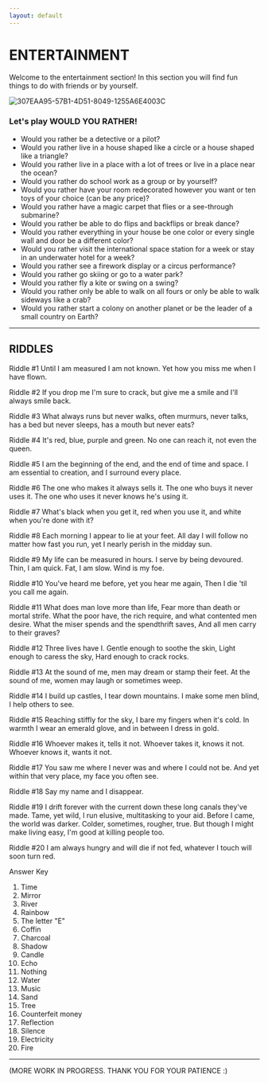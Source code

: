 ```yaml
---
layout: default
---
```


# ENTERTAINMENT

Welcome to the entertainment section!
In this section you will find fun things to do with friends or by yourself.

![307EAA95-57B1-4D51-8049-1255A6E4003C](https://user-images.githubusercontent.com/48270916/85076413-8ab62a80-b16c-11ea-9c5f-fa069797bf7d.jpeg)


### Let's play WOULD YOU RATHER!

* Would you rather be a detective or a pilot?
* Would you rather live in a house shaped like a circle or a house shaped like a triangle?
* Would you rather live in a place with a lot of trees or live in a place near the ocean? 
* Would you rather do school work as a group or by yourself? 
* Would you rather have your room redecorated however you want or ten toys of your choice (can be any price)? 
* Would you rather have a magic carpet that flies or a see-through submarine?
* Would you rather be able to do flips and backflips or break dance?
* Would you rather everything in your house be one color or every single wall and door be a different color?
* Would you rather visit the international space station for a week or stay in an underwater hotel for a week?
* Would you rather see a firework display or a circus performance?
* Would you rather go skiing or go to a water park?
* Would you rather fly a kite or swing on a swing?
* Would you rather only be able to walk on all fours or only be able to walk sideways like a crab?
* Would you rather start a colony on another planet or be the leader of a small country on Earth?

* * * 

## RIDDLES

Riddle #1
Until I am measured I am not known.
Yet how you miss me when I have flown.

Riddle #2
If you drop me I'm sure to crack,
but give me a smile and I'll always smile back.

Riddle #3
What always runs but never walks, often murmurs, never talks, has a bed but never sleeps, has a mouth but never eats?

Riddle #4
It's red, blue, purple and green.
No one can reach it, not even the queen.

Riddle #5
I am the beginning of the end, and the end of time and space.
I am essential to creation, and I surround every place.

Riddle #6
The one who makes it always sells it.
The one who buys it never uses it.
The one who uses it never knows he's using it.

Riddle #7
What's black when you get it, red when you use it, and white when you're done with it?

Riddle #8
Each morning I appear to lie at your feet.
All day I will follow no matter how fast you run, yet I nearly perish in the midday sun.

Riddle #9
My life can be measured in hours.
I serve by being devoured.
Thin, I am quick. Fat, I am slow.
Wind is my foe.

Riddle #10
You've heard me before, yet you hear me again,
Then I die 'til you call me again.

Riddle #11
What does man love more than life,
Fear more than death or mortal strife.
What the poor have, the rich require,
and what contented men desire.
What the miser spends and the spendthrift saves,
And all men carry to their graves?

Riddle #12
Three lives have I.
Gentle enough to soothe the skin,
Light enough to caress the sky,
Hard enough to crack rocks.

Riddle #13
At the sound of me, men may dream or stamp their feet.
At the sound of me, women may laugh or sometimes weep.

Riddle #14
I build up castles, I tear down mountains.
I make some men blind, I help others to see.

Riddle #15
Reaching stiffly for the sky, I bare my fingers when it's cold.
In warmth I wear an emerald glove, and in between I dress in gold.

Riddle #16
Whoever makes it, tells it not.
Whoever takes it, knows it not.
Whoever knows it, wants it not.

Riddle #17
You saw me where I never was and where I could not be. And yet within that very place, my face you often see.

Riddle #18
Say my name and I disappear.

Riddle #19
I drift forever with the current down these long canals they've made.
Tame, yet wild, I run elusive, multitasking to your aid.
Before I came, the world was darker. Colder, sometimes, rougher, true.
But though I might make living easy, I'm good at killing people too.

Riddle #20
I am always hungry and will die if not fed, whatever I touch will soon turn red.


Answer Key
1. Time
2. Mirror
3. River
4. Rainbow
5. The letter "E"
6. Coffin
7. Charcoal
8. Shadow
9. Candle
10. Echo
11. Nothing
12. Water
13. Music
14. Sand
15. Tree
16. Counterfeit money
17. Reflection
18. Silence
19. Electricity
20. Fire

***

(MORE WORK IN PROGRESS. THANK YOU FOR YOUR PATIENCE :)
